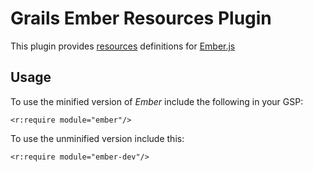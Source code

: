 # Grails Ember Resources Plugin

This plugin provides [resources](http://grails-plugins.github.com/grails-resources/) definitions for [Ember.js](http://emberjs.com/)

## Usage

To use the minified version of _Ember_ include the following in your GSP:

	<r:require module="ember"/>

To use the unminified version include this:

	<r:require module="ember-dev"/>